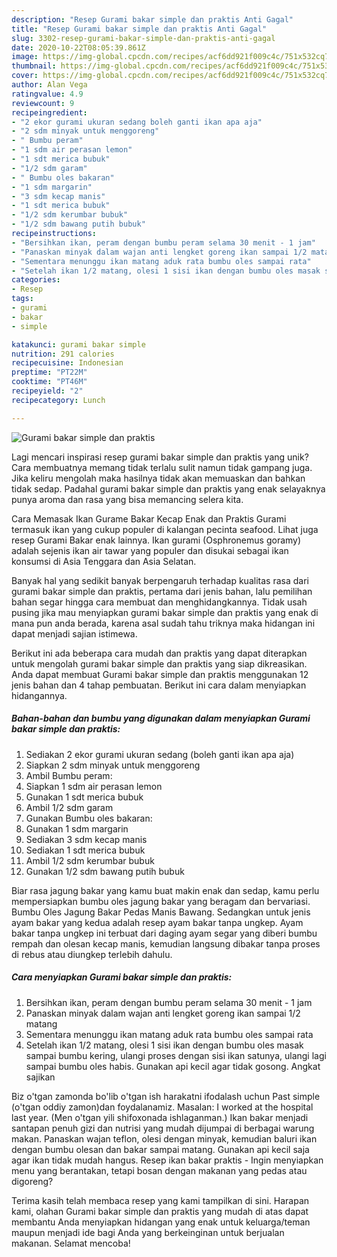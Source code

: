 ```yaml
---
description: "Resep Gurami bakar simple dan praktis Anti Gagal"
title: "Resep Gurami bakar simple dan praktis Anti Gagal"
slug: 3302-resep-gurami-bakar-simple-dan-praktis-anti-gagal
date: 2020-10-22T08:05:39.861Z
image: https://img-global.cpcdn.com/recipes/acf6dd921f009c4c/751x532cq70/gurami-bakar-simple-dan-praktis-foto-resep-utama.jpg
thumbnail: https://img-global.cpcdn.com/recipes/acf6dd921f009c4c/751x532cq70/gurami-bakar-simple-dan-praktis-foto-resep-utama.jpg
cover: https://img-global.cpcdn.com/recipes/acf6dd921f009c4c/751x532cq70/gurami-bakar-simple-dan-praktis-foto-resep-utama.jpg
author: Alan Vega
ratingvalue: 4.9
reviewcount: 9
recipeingredient:
- "2 ekor gurami ukuran sedang boleh ganti ikan apa aja"
- "2 sdm minyak untuk menggoreng"
- " Bumbu peram"
- "1 sdm air perasan lemon"
- "1 sdt merica bubuk"
- "1/2 sdm garam"
- " Bumbu oles bakaran"
- "1 sdm margarin"
- "3 sdm kecap manis"
- "1 sdt merica bubuk"
- "1/2 sdm kerumbar bubuk"
- "1/2 sdm bawang putih bubuk"
recipeinstructions:
- "Bersihkan ikan, peram dengan bumbu peram selama 30 menit - 1 jam"
- "Panaskan minyak dalam wajan anti lengket goreng ikan sampai 1/2 matang"
- "Sementara menunggu ikan matang aduk rata bumbu oles sampai rata"
- "Setelah ikan 1/2 matang, olesi 1 sisi ikan dengan bumbu oles masak sampai bumbu kering, ulangi proses dengan sisi ikan satunya, ulangi lagi sampai bumbu oles habis. Gunakan api kecil agar tidak gosong. Angkat sajikan"
categories:
- Resep
tags:
- gurami
- bakar
- simple

katakunci: gurami bakar simple 
nutrition: 291 calories
recipecuisine: Indonesian
preptime: "PT22M"
cooktime: "PT46M"
recipeyield: "2"
recipecategory: Lunch

---
```



![Gurami bakar simple dan praktis](https://img-global.cpcdn.com/recipes/acf6dd921f009c4c/751x532cq70/gurami-bakar-simple-dan-praktis-foto-resep-utama.jpg)

Lagi mencari inspirasi resep gurami bakar simple dan praktis yang unik? Cara membuatnya memang tidak terlalu sulit namun tidak gampang juga. Jika keliru mengolah maka hasilnya tidak akan memuaskan dan bahkan tidak sedap. Padahal gurami bakar simple dan praktis yang enak selayaknya punya aroma dan rasa yang bisa memancing selera kita.

Cara Memasak Ikan Gurame Bakar Kecap Enak dan Praktis Gurami termasuk ikan yang cukup populer di kalangan pecinta seafood. Lihat juga resep Gurami Bakar enak lainnya. Ikan gurami (Osphronemus goramy) adalah sejenis ikan air tawar yang populer dan disukai sebagai ikan konsumsi di Asia Tenggara dan Asia Selatan.

Banyak hal yang sedikit banyak berpengaruh terhadap kualitas rasa dari gurami bakar simple dan praktis, pertama dari jenis bahan, lalu pemilihan bahan segar hingga cara membuat dan menghidangkannya. Tidak usah pusing jika mau menyiapkan gurami bakar simple dan praktis yang enak di mana pun anda berada, karena asal sudah tahu triknya maka hidangan ini dapat menjadi sajian istimewa.


Berikut ini ada beberapa cara mudah dan praktis yang dapat diterapkan untuk mengolah gurami bakar simple dan praktis yang siap dikreasikan. Anda dapat membuat Gurami bakar simple dan praktis menggunakan 12 jenis bahan dan 4 tahap pembuatan. Berikut ini cara dalam menyiapkan hidangannya.

<!--inarticleads1-->

##### Bahan-bahan dan bumbu yang digunakan dalam menyiapkan Gurami bakar simple dan praktis:

1. Sediakan 2 ekor gurami ukuran sedang (boleh ganti ikan apa aja)
1. Siapkan 2 sdm minyak untuk menggoreng
1. Ambil  Bumbu peram:
1. Siapkan 1 sdm air perasan lemon
1. Gunakan 1 sdt merica bubuk
1. Ambil 1/2 sdm garam
1. Gunakan  Bumbu oles bakaran:
1. Gunakan 1 sdm margarin
1. Sediakan 3 sdm kecap manis
1. Sediakan 1 sdt merica bubuk
1. Ambil 1/2 sdm kerumbar bubuk
1. Gunakan 1/2 sdm bawang putih bubuk


Biar rasa jagung bakar yang kamu buat makin enak dan sedap, kamu perlu mempersiapkan bumbu oles jagung bakar yang beragam dan bervariasi. Bumbu Oles Jagung Bakar Pedas Manis Bawang. Sedangkan untuk jenis ayam bakar yang kedua adalah resep ayam bakar tanpa ungkep. Ayam bakar tanpa ungkep ini terbuat dari daging ayam segar yang diberi bumbu rempah dan olesan kecap manis, kemudian langsung dibakar tanpa proses di rebus atau diungkep terlebih dahulu. 

<!--inarticleads2-->

##### Cara menyiapkan Gurami bakar simple dan praktis:

1. Bersihkan ikan, peram dengan bumbu peram selama 30 menit - 1 jam
1. Panaskan minyak dalam wajan anti lengket goreng ikan sampai 1/2 matang
1. Sementara menunggu ikan matang aduk rata bumbu oles sampai rata
1. Setelah ikan 1/2 matang, olesi 1 sisi ikan dengan bumbu oles masak sampai bumbu kering, ulangi proses dengan sisi ikan satunya, ulangi lagi sampai bumbu oles habis. Gunakan api kecil agar tidak gosong. Angkat sajikan


Biz o&#39;tgan zamonda bo&#39;lib o&#39;tgan ish harakatni ifodalash uchun Past simple (o&#39;tgan oddiy zamon)dan foydalanamiz. Masalan: I worked at the hospital last year. (Men o&#39;tgan yili shifoxonada ishlaganman.) Ikan bakar menjadi santapan penuh gizi dan nutrisi yang mudah dijumpai di berbagai warung makan. Panaskan wajan teflon, olesi dengan minyak, kemudian baluri ikan dengan bumbu olesan dan bakar sampai matang. Gunakan api kecil saja agar ikan tidak mudah hangus. Resep ikan bakar praktis - Ingin menyiapkan menu yang berantakan, tetapi bosan dengan makanan yang pedas atau digoreng? 

Terima kasih telah membaca resep yang kami tampilkan di sini. Harapan kami, olahan Gurami bakar simple dan praktis yang mudah di atas dapat membantu Anda menyiapkan hidangan yang enak untuk keluarga/teman maupun menjadi ide bagi Anda yang berkeinginan untuk berjualan makanan. Selamat mencoba!
